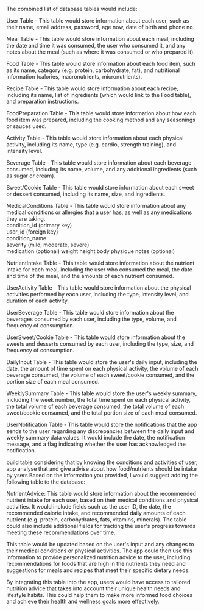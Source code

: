 The combined list of database tables would include:  

User Table - This table would store information about each user, such as their name, email address, password, age now, date of birth and phone no.  

Meal Table - This table would store information about each meal, including the date and time it was consumed, the user who consumed it, and any notes about the meal (such as where it was consumed or who prepared it).  

Food Table - This table would store information about each food item, such as its name, category (e.g. protein, carbohydrate, fat), and nutritional information (calories, macronutrients, micronutrients).  

Recipe Table - This table would store information about each recipe, including its name, list of ingredients (which would link to the Food table), and preparation instructions.  

FoodPreparation Table - This table would store information about how each food item was prepared, including the cooking method and any seasonings or sauces used.  

Activity Table - This table would store information about each physical activity, including its name, type (e.g. cardio, strength training), and intensity level.  

Beverage Table - This table would store information about each beverage consumed, including its name, volume, and any additional ingredients (such as sugar or cream).  
  
Sweet/Cookie Table - This table would store information about each sweet or dessert consumed, including its name, size, and ingredients.  

MedicalConditions Table - This table would store information about any medical conditions or allergies that a user has, as well as any medications they are taking.   
condition_id (primary key)  
user_id (foreign key)  
condition_name  
severity (mild, moderate, severe)  
medication (optional)
weight
height
body physique
notes (optional)  
  
NutrientIntake Table - This table would store information about the nutrient intake for each meal, including the user who consumed the meal, the date and time of the meal, and the amounts of each nutrient consumed.  

UserActivity Table - This table would store information about the physical activities performed by each user, including the type, intensity level, and duration of each activity.  

UserBeverage Table - This table would store information about the beverages consumed by each user, including the type, volume, and frequency of consumption.  

UserSweet/Cookie Table - This table would store information about the sweets and desserts consumed by each user, including the type, size, and frequency of consumption.  

DailyInput Table - This table would store the user's daily input, including the date, the amount of time spent on each physical activity, the volume of each beverage consumed, the volume of each sweet/cookie consumed, and the portion size of each meal consumed.  

WeeklySummary Table - This table would store the user's weekly summary, including the week number, the total time spent on each physical activity, the total volume of each beverage consumed, the total volume of each sweet/cookie consumed, and the total portion size of each meal consumed.  

UserNotification Table - This table would store the notifications that the app sends to the user regarding any discrepancies between the daily input and weekly summary data values. It would include the date, the notification message, and a flag indicating whether the user has acknowledged the notification.    
  
build table considering that by knowing the conditions and activities of user, app analyse that and give advise about how food/nutrients should be intake by ysers
Based on the information you provided, I would suggest adding the following table to the database:  

NutrientAdvice: This table would store information about the recommended nutrient intake for each user, based on their medical conditions and physical activities. It would include fields such as the user ID, the date, the recommended calorie intake, and recommended daily amounts of each nutrient (e.g. protein, carbohydrates, fats, vitamins, minerals). The table could also include additional fields for tracking the user's progress towards meeting these recommendations over time.  

This table would be updated based on the user's input and any changes to their medical conditions or physical activities. The app could then use this information to provide personalized nutrition advice to the user, including recommendations for foods that are high in the nutrients they need and suggestions for meals and recipes that meet their specific dietary needs.  

By integrating this table into the app, users would have access to tailored nutrition advice that takes into account their unique health needs and lifestyle habits. This could help them to make more informed food choices and achieve their health and wellness goals more effectively.    
